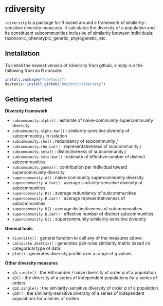 # rdiversity

`rdiversity` is a package for R based around a framework of similarity-sensitive diversity measures. It calculates the diversity of a population and its constituent subcommunities inclusive of similarity between individuals; taxonomic, phenotypic, genetic, phylogenetic, etc. 

## Installation

To install the newest version of rdiversity from github, simply run the following from an R console:
```r
install.packages("devtools")
devtools::install_github("boydorr/rdiversity")
```

## Getting started

**Diversity framework**
* `subcommunity.alpha()` : estimate of naive-community supercommunity diversity 
* `subcommunity.alpha.bar()` : similarity-sensitive diversity of subcommunity *j* in isolation
* `subcommunity.rho()` : redundancy of subcommunity *j*
* `subcommunity.rho.bar()` : representativeness of subcommunity *j*
* `subcommunity.beta()` : distinctiveness of subcommunity *j*
* `subcommunity.beta.bar()` : estimate of effective number of distinct subcommunities
* `subcommunity.gamma()` : contribution per individual toward supercommunity diversity 
* `supercommunity.A()` : naive-community supercommunity diversity 
* `supercommunity.A.bar()` : average similarity-sensitive diversity of subcommunities 
* `supercommunity.R()` : average redundancy of subcommunities
* `supercommunity.R.bar()` : average representativeness of subcommunities
* `supercommunity.B()` : average distinctiveness of subcommunities
* `supercommunity.B.bar()` : effective number of distinct subcommunities 
* `supercommunity.G()` : supercommunity similarity-sensitive diversity 

**General tools**
* `diversity()` : general function to call any of the measures above
* `calculate.zmatrix()` : generates pair-wise similarity matrix based on categorical type of data
* `plot()` : generates diversity profile over a range of *q* values 

**Other diversity measures**
* `qD.single()` : the Hill number / naive diversity of order *q* of a population
* `qD()` : the diversity of a series of independent populations for a series of orders
* `qDZ.single()` : the similarity-sensitive diversity of order *q* of a population
* `qDZ()` : the similarity-sensitive diversity of a series of independent populations for a series of orders

